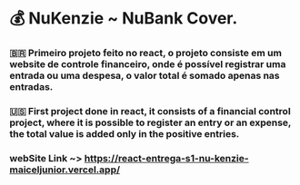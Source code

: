 # 💰 NuKenzie ~ NuBank Cover.

### 🇧🇷 Primeiro projeto feito no react, o projeto consiste em um website de controle financeiro, onde é possível registrar uma entrada ou uma despesa, o valor total é somado apenas nas entradas.

### 🇺🇸 First project done in react, it consists of a financial control project, where it is possible to register an entry or an expense, the total value is added only in the positive entries.

### webSite Link ~> https://react-entrega-s1-nu-kenzie-maiceljunior.vercel.app/
